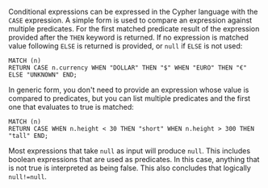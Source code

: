 Conditional expressions can be expressed in the Cypher language with the `CASE`
expression. A simple form is used to compare an expression against multiple
predicates. For the first matched predicate result of the expression provided
after the `THEN` keyword is returned. If no expression is matched value
following `ELSE` is returned is provided, or `null` if `ELSE` is not used:

```cypher
MATCH (n)
RETURN CASE n.currency WHEN "DOLLAR" THEN "$" WHEN "EURO" THEN "€" ELSE "UNKNOWN" END;
```

In generic form, you don't need to provide an expression whose value is compared
to predicates, but you can list multiple predicates and the first one that
evaluates to true is matched:

```cypher
MATCH (n)
RETURN CASE WHEN n.height < 30 THEN "short" WHEN n.height > 300 THEN "tall" END;
```

Most expressions that take `null` as input will produce `null`. This includes boolean expressions that are used as
predicates. In this case, anything that is not true is interpreted as being false. This also concludes that logically `null!=null`.
